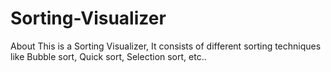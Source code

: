 # Sorting-Visualizer
About This is a Sorting Visualizer, It consists of different sorting techniques like Bubble sort, Quick sort, Selection sort, etc..
